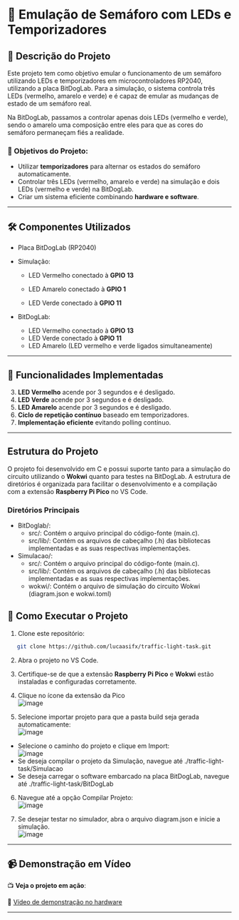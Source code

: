 # 📌 Emulação de Semáforo com LEDs e Temporizadores

## 📖 Descrição do Projeto
Este projeto tem como objetivo emular o funcionamento de um semáforo utilizando LEDs e temporizadores em microcontroladores RP2040, utilizando a placa BitDogLab. Para a simulação, o sistema controla três LEDs (vermelho, amarelo e verde) e é capaz de emular as mudanças de estado de um semáforo real.

Na BitDogLab, passamos a controlar apenas dois LEDs (vermelho e verde), sendo o amarelo uma composição entre eles para que as cores do semáforo permaneçam fiés a realidade.

### 🎯 Objetivos do Projeto:
- Utilizar **temporizadores** para alternar os estados do semáforo automaticamente.
- Controlar três LEDs (vermelho, amarelo e verde) na simulação e dois LEDs (vermelho e verde) na BitDogLab.
- Criar um sistema eficiente combinando **hardware e software**.

---

## 🛠 Componentes Utilizados
- Placa BitDogLab (RP2040)
- Simulação:

  - LED Vermelho conectado à **GPIO 13**

  - LED Amarelo conectado à **GPIO 1**

  - LED Verde conectado à **GPIO 11**
- BitDogLab:
  - LED Vermelho conectado à **GPIO 13**
  - LED Verde conectado à **GPIO 11**
  - LED Amarelo (LED vermelho e verde ligados simultaneamente)

---

## 🔧 Funcionalidades Implementadas
3. **LED Vermelho** acende por 3 segundos e é desligado.
1. **LED Verde** acende por 3 segundos e é desligado.
2. **LED Amarelo** acende por 3 segundos e é desligado.
4. **Ciclo de repetição contínuo** baseado em temporizadores.
5. **Implementação eficiente** evitando polling contínuo.

---

## Estrutura do Projeto
O projeto foi desenvolvido em C e possui suporte tanto para a simulação do circuito utilizando o **Wokwi** quanto para testes na BitDogLab. A estrutura de diretórios é organizada para facilitar o desenvolvimento e a compilação com a extensão **Raspberry Pi Pico** no VS Code.

### Diretórios Principais
- BitDoglab/:
  - src/: Contém o arquivo principal do código-fonte (main.c).
  - src/lib/: Contém os arquivos de cabeçalho (.h) das bibliotecas implementadas e as suas respectivas implementações.
- Simulacao/:
  - src/: Contém o arquivo principal do código-fonte (main.c).
  - src/lib/: Contém os arquivos de cabeçalho (.h) das bibliotecas implementadas e as suas respectivas implementações.
  - wokwi/: Contém o arquivo de simulação do circuito Wokwi (diagram.json e wokwi.toml)

## 🚀 Como Executar o Projeto
1. Clone este repositório:
   
```bash
   git clone https://github.com/lucaasifx/traffic-light-task.git
```

2. Abra o projeto no VS Code.

3. Certifique-se de que a extensão **Raspberry Pi Pico** e  **Wokwi** estão instaladas e configuradas corretamente.
4. Clique no ícone da extensão da Pico<br>
  ![image](https://github.com/user-attachments/assets/28cdb91b-16e2-4687-a6a1-950f219ddf34)
5. Selecione importar projeto para que a pasta build seja gerada automaticamente:<br>
![image](https://github.com/user-attachments/assets/b0dc78cd-f619-4648-9b5b-d509c65800d7)
  - Selecione o caminho do projeto e clique em Import: <br>
![image](https://github.com/user-attachments/assets/9abe1447-0f62-4b30-a70c-5b342020d3a6)
-  Se deseja compilar o projeto da Simulação, navegue até ./traffic-light-task/Simulacao
-  Se deseja carregar o software embarcado na placa BitDogLab, navegue até ./traffic-light-task/BitDogLab

6. Navegue até a opção Compilar Projeto:<br>
![image](https://github.com/user-attachments/assets/366a506d-171c-4c30-9577-e61d1575da33)

7. Se desejar testar no simulador, abra o arquivo diagram.json e inicie a simulação. <br>
![image](https://github.com/user-attachments/assets/0aa2885c-b246-4aa4-bf57-66adf6907bda)


---

## 📹 Demonstração em Vídeo
📺 **Veja o projeto em ação**:

🔗 [Vídeo de demonstração no hardware](https://www.youtube.com/)

---

